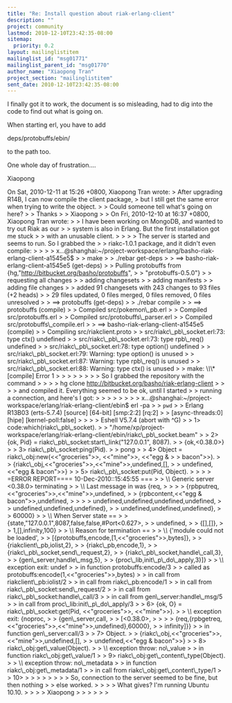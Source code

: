 ```yaml
---
title: "Re: Install question about riak-erlang-client"
description: ""
project: community
lastmod: 2010-12-10T23:42:35-08:00
sitemap:
  priority: 0.2
layout: mailinglistitem
mailinglist_id: "msg01771"
mailinglist_parent_id: "msg01770"
author_name: "Xiaopong Tran"
project_section: "mailinglistitem"
sent_date: 2010-12-10T23:42:35-08:00
---
```



I finally got it to work, the document is so misleading,
had to dig into the code to find out what is going on.

When starting erl, you have to add 

deps/protobuffs/ebin/

to the path too.

One whole day of frustration....

Xiaopong

On Sat, 2010-12-11 at 15:26 +0800, Xiaopong Tran wrote:
&gt; After upgrading R14B, I can now compile the client package, 
&gt; but I still get the same error when trying to write the object.
&gt; 
&gt; Could someone tell what's going on here?
&gt; 
&gt; Thanks
&gt; 
&gt; Xiaopong
&gt; 
&gt; On Fri, 2010-12-10 at 16:37 +0800, Xiaopong Tran wrote:
&gt; &gt; I have been working on MongoDB, and wanted to try out Riak as our
&gt; &gt; system is also in Erlang. But the first installation got me stuck
&gt; &gt; with an unusable client. 
&gt; &gt; 
&gt; &gt; The server is started and seems to run. So I grabbed the 
&gt; &gt; riakc-1.0.1 package, and it didn't even compile:
&gt; &gt; 
&gt; &gt; x...@shanghai:~/project-workspace/erlang/basho-riak-erlang-client-a1545e5$
&gt; &gt; make
&gt; &gt; ./rebar get-deps
&gt; &gt; ==&gt; basho-riak-erlang-client-a1545e5 (get-deps)
&gt; &gt; Pulling protobuffs from {hg,"http://bitbucket.org/basho/protobuffs",
&gt; &gt; "protobuffs-0.5.0"}
&gt; &gt; requesting all changes
&gt; &gt; adding changesets
&gt; &gt; adding manifests
&gt; &gt; adding file changes
&gt; &gt; added 91 changesets with 243 changes to 93 files (+2 heads)
&gt; &gt; 29 files updated, 0 files merged, 0 files removed, 0 files unresolved
&gt; &gt; ==&gt; protobuffs (get-deps)
&gt; &gt; ./rebar compile
&gt; &gt; ==&gt; protobuffs (compile)
&gt; &gt; Compiled src/pokemon\\_pb.erl
&gt; &gt; Compiled src/protobuffs.erl
&gt; &gt; Compiled src/protobuffs\\_parser.erl
&gt; &gt; Compiled src/protobuffs\\_compile.erl
&gt; &gt; ==&gt; basho-riak-erlang-client-a1545e5 (compile)
&gt; &gt; Compiling src/riakclient.proto
&gt; &gt; src/riakc\\_pb\\_socket.erl:73: type ctx() undefined
&gt; &gt; src/riakc\\_pb\\_socket.erl:73: type rpb\\_req() undefined
&gt; &gt; src/riakc\\_pb\\_socket.erl:78: type option() undefined
&gt; &gt; src/riakc\\_pb\\_socket.erl:79: Warning: type option() is unused
&gt; &gt; src/riakc\\_pb\\_socket.erl:87: Warning: type rpb\\_req() is unused
&gt; &gt; src/riakc\\_pb\\_socket.erl:88: Warning: type ctx() is unused
&gt; &gt; make: \\*\\*\\* [compile] Error 1
&gt; &gt; 
&gt; &gt; 
&gt; &gt; 
&gt; &gt; So I grabbed the repository with the command
&gt; &gt; 
&gt; &gt; hg clone http://bitbucket.org/basho/riak-erlang-client
&gt; &gt; 
&gt; &gt; and compiled it. Everything seemed to be ok, until I started
&gt; &gt; running a connection, and here's I got:
&gt; &gt; 
&gt; &gt; 
&gt; &gt; 
&gt; &gt; x...@shanghai:~/project-workspace/erlang/riak-erlang-client/ebin$ erl -pa
&gt; &gt; `pwd`
&gt; &gt; Erlang R13B03 (erts-5.7.4) [source] [64-bit] [smp:2:2] [rq:2]
&gt; &gt; [async-threads:0] [hipe] [kernel-poll:false]
&gt; &gt; 
&gt; &gt; Eshell V5.7.4 (abort with ^G)
&gt; &gt; 1&gt; code:which(riakc\\_pb\\_socket).
&gt; &gt; "/home/xp/project-workspace/erlang/riak-erlang-client/ebin/riakc\\_pb\\_socket.beam"
&gt; &gt; 2&gt; {ok, Pid} = riakc\\_pb\\_socket:start\\_link("127.0.0.1", 8087).
&gt; &gt; {ok,&lt;0.38.0&gt;}
&gt; &gt; 3&gt; riakc\\_pb\\_socket:ping(Pid).
&gt; &gt; pong
&gt; &gt; 4&gt; Object = riakc\\_obj:new(&lt;&lt;"groceries"&gt;&gt;, &lt;&lt;"mine"&gt;&gt;, &lt;&lt;"egg &
&gt; &gt; bacon"&gt;&gt;).
&gt; &gt; {riakc\\_obj,&lt;&lt;"groceries"&gt;&gt;,&lt;&lt;"mine"&gt;&gt;,undefined,[],
&gt; &gt; undefined,&lt;&lt;"egg & bacon"&gt;&gt;}
&gt; &gt; 5&gt; riakc\\_pb\\_socket:put(Pid, Object).
&gt; &gt; 
&gt; &gt; =ERROR REPORT==== 10-Dec-2010::15:45:55 ===
&gt; &gt; \\*\\* Generic server &lt;0.38.0&gt; terminating 
&gt; &gt; \\*\\* Last message in was {req,
&gt; &gt; 
&gt; &gt; {rpbputreq,&lt;&lt;"groceries"&gt;&gt;,&lt;&lt;"mine"&gt;&gt;,undefined,
&gt; &gt; {rpbcontent,&lt;&lt;"egg & bacon"&gt;&gt;,undefined,
&gt; &gt; 
&gt; &gt; undefined,undefined,undefined,undefined,
&gt; &gt; undefined,undefined,undefined},
&gt; &gt; undefined,undefined,undefined},
&gt; &gt; 60000}
&gt; &gt; \\*\\* When Server state ==
&gt; &gt; {state,"127.0.0.1",8087,false,false,#Port&lt;0.627&gt;,
&gt; &gt; undefined,
&gt; &gt; {[],[]},
&gt; &gt; 1,[],infinity,100}
&gt; &gt; \\*\\* Reason for termination == 
&gt; &gt; \\*\\* {'module could not be loaded',
&gt; &gt; [{protobuffs,encode,[1,&lt;&lt;"groceries"&gt;&gt;,bytes]},
&gt; &gt; {riakclient\\_pb,iolist,2},
&gt; &gt; {riakc\\_pb,encode,1},
&gt; &gt; {riakc\\_pb\\_socket,send\\_request,2},
&gt; &gt; {riakc\\_pb\\_socket,handle\\_call,3},
&gt; &gt; {gen\\_server,handle\\_msg,5},
&gt; &gt; {proc\\_lib,init\\_p\\_do\\_apply,3}]}
&gt; &gt; \\*\\* exception exit: undef
&gt; &gt; in function protobuffs:encode/3
&gt; &gt; called as protobuffs:encode(1,&lt;&lt;"groceries"&gt;&gt;,bytes)
&gt; &gt; in call from riakclient\\_pb:iolist/2
&gt; &gt; in call from riakc\\_pb:encode/1
&gt; &gt; in call from riakc\\_pb\\_socket:send\\_request/2
&gt; &gt; in call from riakc\\_pb\\_socket:handle\\_call/3
&gt; &gt; in call from gen\\_server:handle\\_msg/5
&gt; &gt; in call from proc\\_lib:init\\_p\\_do\\_apply/3
&gt; &gt; 6&gt; {ok, O} = riakc\\_pb\\_socket:get(Pid, &lt;&lt;"groceries"&gt;&gt;, &lt;&lt;"mine"&gt;&gt;).
&gt; &gt; \\*\\* exception exit: {noproc,
&gt; &gt; {gen\\_server,call,
&gt; &gt; [&lt;0.38.0&gt;,
&gt; &gt; 
&gt; &gt; {req,{rpbgetreq,&lt;&lt;"groceries"&gt;&gt;,&lt;&lt;"mine"&gt;&gt;,undefined},60000},
&gt; &gt; infinity]}}
&gt; &gt; in function gen\\_server:call/3
&gt; &gt; 7&gt; Object.
&gt; &gt; {riakc\\_obj,&lt;&lt;"groceries"&gt;&gt;,&lt;&lt;"mine"&gt;&gt;,undefined,[],
&gt; &gt; undefined,&lt;&lt;"egg & bacon"&gt;&gt;}
&gt; &gt; 8&gt; riakc\\_obj:get\\_value(Object).
&gt; &gt; \\*\\* exception throw: no\\_value
&gt; &gt; in function riakc\\_obj:get\\_value/1
&gt; &gt; 9&gt; riakc\\_obj:get\\_content\\_type(Object).
&gt; &gt; \\*\\* exception throw: no\\_metadata
&gt; &gt; in function riakc\\_obj:get\\_metadata/1
&gt; &gt; in call from riakc\\_obj:get\\_content\\_type/1
&gt; &gt; 10&gt; 
&gt; &gt; 
&gt; &gt; 
&gt; &gt; 
&gt; &gt; So, connection to the server seemed to be fine, but then nothing
&gt; &gt; else worked.
&gt; &gt; 
&gt; &gt; What gives? I'm running Ubuntu 10.10.
&gt; &gt; 
&gt; &gt; Xiaopong
&gt; &gt; 
&gt; &gt; 
&gt; 
&gt; 

